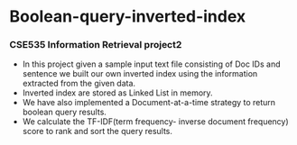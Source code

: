 # Boolean-query-inverted-index
### CSE535 Information Retrieval project2

- In this project given a sample input text file consisting of Doc IDs and sentence we built our own inverted index using the information extracted from the given data.
- Inverted index are stored as Linked List in memory.
- We have also implemented a Document-at-a-time strategy to return boolean query results.
- We calculate the TF-IDF(term frequency- inverse document frequency) score to rank and sort the query results.

